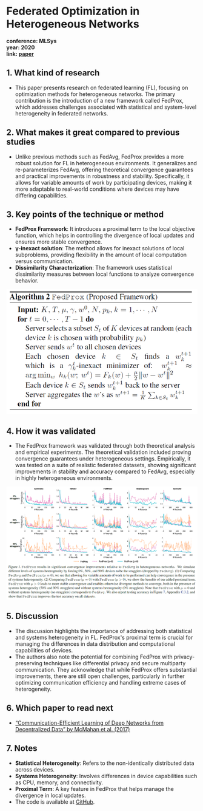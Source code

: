 # Federated Optimization in Heterogeneous Networks

**conference: MLSys** <br>
**year: 2020** <br>
**link: [paper](https://proceedings.mlsys.org/paper_files/paper/2020/file/1f5fe83998a09396ebe6477d9475ba0c-Paper.pdf)**

## 1. What kind of research

- This paper presents research on federated learning (FL), focusing on optimization methods for heterogeneous networks. The primary contribution is the introduction of a new framework called FedProx, which addresses challenges associated with statistical and system-level heterogeneity in federated networks.

## 2. What makes it great compared to previous studies

- Unlike previous methods such as FedAvg, FedProx provides a more robust solution for FL in heterogeneous environments. It generalizes and re-parameterizes FedAvg, offering theoretical convergence guarantees and practical improvements in robustness and stability. Specifically, it allows for variable amounts of work by participating devices, making it more adaptable to real-world conditions where devices may have differing capabilities.

## 3. Key points of the technique or method

- **FedProx Framework**: It introduces a proximal term to the local objective function, which helps in controlling the divergence of local updates and ensures more stable convergence.
- **γ-inexact solution**: The method allows for inexact solutions of local subproblems, providing flexibility in the amount of local computation versus communication.
- **Dissimilarity Characterization**: The framework uses statistical dissimilarity measures between local functions to analyze convergence behavior.

![FedProx_algorithm.png](FedProx_algorithm.png)

## 4. How it was validated

- The FedProx framework was validated through both theoretical analysis and empirical experiments. The theoretical validation included proving convergence guarantees under heterogeneous settings. Empirically, it was tested on a suite of realistic federated datasets, showing significant improvements in stability and accuracy compared to FedAvg, especially in highly heterogeneous environments.

![results.png](results.png)

## 5. Discussion

- The discussion highlights the importance of addressing both statistical and systems heterogeneity in FL. FedProx's proximal term is crucial for managing the differences in data distribution and computational capabilities of devices.
- The authors also note the potential for combining FedProx with privacy-preserving techniques like differential privacy and secure multiparty communication. They acknowledge that while FedProx offers substantial improvements, there are still open challenges, particularly in further optimizing communication efficiency and handling extreme cases of heterogeneity.

## 6. Which paper to read next

- [“Communication-Efficient Learning of Deep Networks from Decentralized Data” by McMahan et al. (2017)](https://proceedings.mlr.press/v54/mcmahan17a/mcmahan17a.pdf)

## 7. Notes

- **Statistical Heterogeneity**: Refers to the non-identically distributed data across devices.
- **Systems Heterogeneity**: Involves differences in device capabilities such as CPU, memory, and connectivity.
- **Proximal Term**: A key feature in FedProx that helps manage the divergence in local updates.
- The code is available at [GitHub](https://github.com/litian96/FedProx).
